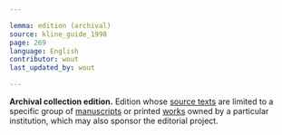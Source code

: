 ```yaml
---

lemma: edition (archival)
source: kline_guide_1998
page: 269
language: English
contributor: wout
last_updated_by: wout

---
```


**Archival collection edition.** Edition whose [source texts](textSource.html) are limited to a specific group of [manuscripts](manuscript.html) or printed [works](work.html) owned by a particular institution, which may also sponsor the editorial project.
